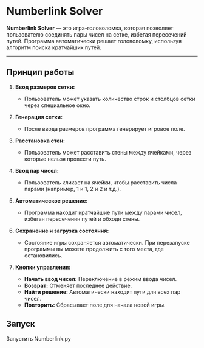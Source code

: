 # Numberlink Solver

**Numberlink Solver** — это игра-головоломка, которая позволяет пользователю соединять пары чисел на сетке, избегая пересечений путей. Программа автоматически решает головоломку, используя алгоритм поиска кратчайших путей.

---

## Принцип работы

1. **Ввод размеров сетки:**
   - Пользователь может указать количество строк и столбцов сетки через специальное окно.

2. **Генерация сетки:**
   - После ввода размеров программа генерирует игровое поле.

3. **Расстановка стен:**
   - Пользователь может расставить стены между ячейками, через которые нельзя провести путь.

4. **Ввод пар чисел:**
   - Пользователь кликает на ячейки, чтобы расставить числа парами (например, 1 и 1, 2 и 2 и т.д.).

5. **Автоматическое решение:**
   - Программа находит кратчайшие пути между парами чисел, избегая пересечения путей и обходя стены.

6. **Сохранение и загрузка состояния:**
   - Состояние игры сохраняется автоматически. При перезапуске программы вы можете продолжить с того места, где остановились.

7. **Кнопки управления:**
   - **Начать ввод чисел:** Переключение в режим ввода чисел.
   - **Возврат:** Отменяет последнее действие.
   - **Найти решение:** Автоматически находит пути для всех пар чисел.
   - **Повторить:** Сбрасывает поле для начала новой игры.
## Запуск
Запустить Numberlink.py
